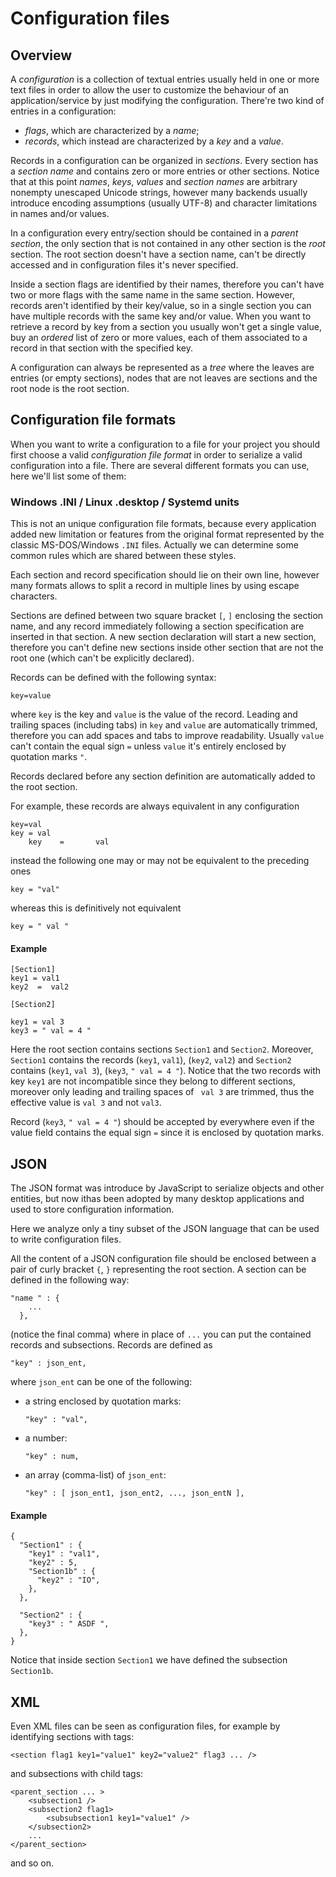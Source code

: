 # Configuration files
## Overview
A _configuration_ is a collection of textual entries usually held in one or more text files in order to allow the user to customize the behaviour of an application/service by just modifying the configuration. There're two kind of entries in a configuration:
 - _flags_, which are characterized by a _name_;
 - _records_, which instead are characterized by a _key_ and a _value_.

Records in a configuration can be organized in _sections_. Every section has a _section name_ and contains zero or more entries or other sections. Notice that at this point _names_, _keys_, _values_ and _section names_ are arbitrary nonempty unescaped Unicode strings, however many backends usually introduce encoding assumptions (usually UTF-8) and character limitations in names and/or values.

In a configuration every entry/section should be contained in a _parent section_, the only section that is not contained in any other section is the _root_ section. The root section doesn't have a section name, can't be directly accessed and in configuration files it's never specified.

Inside a section flags are identified by their names, therefore you can't have two or more flags with the same name in the same section. However, records aren't identified by their key/value, so in a single section you can have multiple records with the same key and/or value. When you want to retrieve a record by key from a section you usually won't get a single value, buy an _ordered_ list of zero or more values, each of them associated to a record in that section with the specified key.

A configuration can always be represented as a _tree_ where the leaves are entries (or empty sections), 
nodes that are not leaves are sections and the root node is the root section.

## Configuration file formats
When you want to write a configuration to a file for your project you should first choose a valid _configuration file format_ in order 
to serialize a valid configuration into a file. There are several different formats you can use, here we'll list some of them:

### Windows .INI / Linux .desktop / Systemd units
This is not an unique configuration file formats, because every application added new limitation or features from the original format represented by the classic MS-DOS/Windows `.INI` files. Actually we can determine some common rules which are shared between these styles.

Each section and record specification should lie on their own line, however many formats allows to split a record in multiple lines by using escape characters.

Sections are defined between two square bracket `[`, `]` enclosing the section name, and any record immediately following a section specification are inserted in that section. A new section declaration will start a new section, therefore you can't define new sections inside other section that are not the root one (which can't be explicitly declared).

Records can be defined with the following syntax:

    key=value

where `key` is the key and `value` is the value of the record. Leading and trailing spaces (including tabs) in `key` and `value` are automatically trimmed, therefore you can add spaces and tabs to improve readability. Usually `value` can't contain the equal sign `=` unless `value` it's entirely enclosed by quotation marks `"`.

Records declared before any section definition are automatically added to the root section.

For example, these records are always equivalent in any configuration

    key=val
    key = val
        key    =       val

instead the following one may or may not be equivalent to the preceding ones

    key = "val"

whereas this is definitively not equivalent

    key = " val "

#### Example

    [Section1]
    key1 = val1
    key2  =  val2

    [Section2]

    key1 = val 3
    key3 = " val = 4 "

Here the root section contains sections `Section1` and `Section2`. Moreover, `Section1` contains the records (`key1`, `val1`), (`key2`, `val2`) and `Section2` contains (`key1`, `val 3`), (`key3`, `" val = 4 "`).
Notice that the two records with key `key1` are not incompatible since they belong to different sections, moreover only leading and trailing spaces of ` val 3` are trimmed, thus the effective value is `val 3` and not `val3`.

Record (`key3`, `" val = 4 "`) should be accepted by everywhere even if the value field contains the equal sign `=` since it is enclosed by quotation marks.

## JSON
The JSON format was introduce by JavaScript to serialize objects and other entities, but now ithas been adopted by many desktop applications and used to store configuration information.

Here we analyze only a tiny subset of the JSON language that can be used to write configuration files.

All the content of a JSON configuration file should be enclosed between a pair of curly bracket `{`, `}` representing the root section. A section can be defined in the following way:

    "name " : {
        ...
      },

(notice the final comma) where in place of `...` you can put the contained records and subsections. Records are defined as

    "key" : json_ent,

where `json_ent` can be one of the following:

- a string enclosed by quotation marks:

      "key" : "val",
  
- a number:

      "key" : num,

- an array (comma-list) of `json_ent`:

      "key" : [ json_ent1, json_ent2, ..., json_entN ],

#### Example

    {
      "Section1" : {
        "key1" : "val1",
        "key2" : 5,
        "Section1b" : {
          "key2" : "IO",
        },
      },
      
      "Section2" : {
        "key3" : " ASDF ",
      },
    }

Notice that inside section `Section1` we have defined the subsection `Section1b`.

## XML
Even XML files can be seen as configuration files, for example by identifying sections with tags:

    <section flag1 key1="value1" key2="value2" flag3 ... />

and subsections with child tags:

    <parent_section ... >
        <subsection1 />
        <subsection2 flag1>
            <subsubsection1 key1="value1" />
        </subsection2>
        ...
    </parent_section>

and so on.
    
